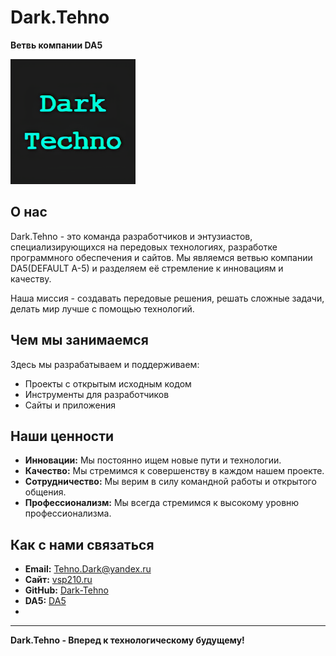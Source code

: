 # Dark.Tehno

**Ветвь компании DA5**

![Dark.Tehno Logo](https://github.com/Dark-Tehno/.github/blob/main/profile%2Flink_to_your_logo.png)  
## О нас

Dark.Tehno - это команда разработчиков и энтузиастов, специализирующихся на передовых технологиях, разработке программного обеспечения и сайтов.  Мы являемся ветвью компании DA5(DEFAULT A-5) и разделяем её стремление к инновациям и качеству.

Наша миссия - создавать передовые решения, решать сложные задачи, делать мир лучше с помощью технологий.

## Чем мы занимаемся

Здесь мы разрабатываем и поддерживаем:

*   Проекты с открытым исходным кодом
*   Инструменты для разработчиков
*   Сайты и приложения

## Наши ценности

*   **Инновации:** Мы постоянно ищем новые пути и технологии.
*   **Качество:** Мы стремимся к совершенству в каждом нашем проекте.
*   **Сотрудничество:** Мы верим в силу командной работы и открытого общения.
* **Профессионализм:** Мы всегда стремимся к высокому уровню профессионализма.

## Как с нами связаться

*   **Email:** Tehno.Dark@yandex.ru
*   **Сайт:** [vsp210.ru](https://vsp210.ru)
*   **GitHub:** [Dark-Tehno](https://github.com/Dark-Tehno/)
*   **DA5:** [DA5](https://defaultafive.ru/)
*   
---

**Dark.Tehno - Вперед к технологическому будущему!**
